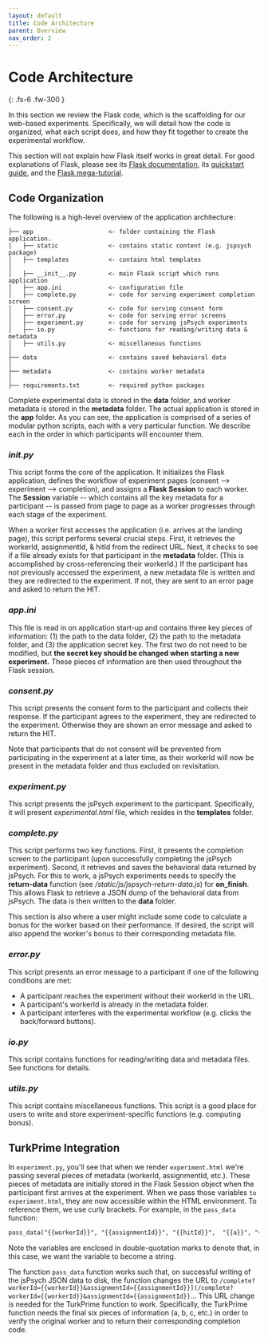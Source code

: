 ```yaml
---
layout: default
title: Code Architecture
parent: Overview
nav_order: 2
---
```


# Code Architecture

{: .fs-6 .fw-300 }

In this section we review the Flask code, which is the scaffolding for our web-based experiments. Specifically, we will detail how the code is organized, what each script does, and how they fit together to create the experimental workflow.

This section will not explain how Flask itself works in great detail. For good explanations of Flask, please see its [Flask documentation](https://flask.palletsprojects.com/en/1.1.x/), its [quickstart guide](https://flask.palletsprojects.com/en/1.1.x/quickstart/#quickstart), and the [Flask mega-tutorial](https://blog.miguelgrinberg.com/post/the-flask-mega-tutorial-part-xvii-deployment-on-linux).

## Code Organization

The following is a high-level overview of the application architecture:

    ├── app                     <- folder containing the Flask application.
    │   ├── static              <- contains static content (e.g. jspsych package)
    │   ├── templates           <- contains html templates
    │   
    │   ├── __init__.py         <- main Flask script which runs application
    │   ├── app.ini             <- configuration file
    │   ├── complete.py         <- code for serving experiment completion screen
    │   ├── consent.py          <- code for serving consent form
    │   ├── error.py            <- code for serving error screens
    │   ├── experiment.py       <- code for serving jsPsych experiments
    │   ├── io.py               <- functions for reading/writing data & metadata
    │   ├── utils.py            <- miscellaneous functions
    │   
    ├── data                    <- contains saved behavioral data
    │   
    ├── metadata                <- contains worker metadata
    │   
    ├── requirements.txt        <- required python packages

Complete experimental data is stored in the **data** folder, and worker metadata is stored in the **metadata** folder. The actual application is stored in the **app** folder. As you can see, the application is comprised of a series of modular python scripts, each with a very particular function. We describe each in the order in which participants will encounter them.

### ___init__.py_

This script forms the core of the application. It initializes the Flask application, defines the workflow of experiment pages (consent --> experiment --> completion), and assigns a **Flask Session** to each worker. The **Session** variable -- which contains all the key metadata for a participant -- is passed from page to page as a worker progresses through each stage of the experiment.

When a worker first accesses the application (i.e. arrives at the landing page), this script performs several crucial steps. First, it retrieves the workerId, assignmentId, & hitId from the redirect URL. Next, it checks to see if a file already exists for that participant in the **metadata** folder. (This is accomplished by cross-referencing their workerId.) If the participant has not previously accessed the experiment, a new metadata file is written and they are redirected to the experiment. If not, they are sent to an error page and asked to return the HIT.

### _app.ini_

This file is read in on application start-up and contains three key pieces of information: (1) the path to the data folder, (2) the path to the metadata folder, and (3) the application secret key. The first two do not need to be modified, but **the secret key should be changed when starting a new experiment.** These pieces of information are then used throughout the Flask session.

### _consent.py_

This script presents the consent form to the participant and collects their response. If the participant agrees to the experiment, they are redirected to the experiment. Otherwise they are shown an error message and asked to return the HIT.

Note that participants that do not consent will be prevented from participating in the experiment at a later time, as their workerId will now be present in the metadata folder and thus excluded on revisitation.

### _experiment.py_

This script presents the jsPsych experiment to the participant. Specifically, it will present _experimental.html_ file, which resides in the **templates** folder.

### _complete.py_

This script performs two key functions. First, it presents the completion screen to the participant (upon successfully completing the jsPsych experiment). Second, it retrieves and saves the behavioral data returned by jsPsych. For this to work, a jsPsych experiments needs to specify the **return-data** function (see _/static/js/jspsych-return-data.js_) for **on_finish**. This allows Flask to retrieve a JSON dump of the behavioral data from jsPsych.  The data is then written to the **data** folder.

This section is also where a user might include some code to calculate a bonus for the worker based on their performance. If desired, the script will also append the worker's bonus to their corresponding metadata file.

### _error.py_

This script presents an error message to a participant if one of the following conditions are met:

* A participant reaches the experiment without their workerId in the URL.
* A participant's workerId is already in the metadata folder.
* A participant interferes with the experimental workflow (e.g. clicks the back/forward buttons).

### _io.py_

This script contains functions for reading/writing data and metadata files. See functions for details.

### _utils.py_

This script contains miscellaneous functions. This script is a good place for users to write and store experiment-specific functions (e.g. computing bonus).

## TurkPrime Integration

In `experiment.py`, you'll see that when we render `experiment.html` we're passing several pieces of metadata (workerId, assignmentId, etc.). These pieces of metadata are initially stored in the Flask Session object when the participant first arrives at the experiment. When we pass those variables `to experiment.html`, they are now accessible within the HTML environment. To reference them, we use curly brackets. For example, in the `pass_data` function:

```html
pass_data("{{workerId}}", "{{assignmentId}}", "{{hitId}}",  "{{a}}", "{{tp_a}}", "{{b}}", "{{tp_b}}", "{{c}}", "{{tp_c}}");
```

Note the variables are enclosed in double-quotation marks to denote that, in this case, we want the variable to become a string.

The function `pass_data` function works such that, on successful writing of the jsPsych JSON data to disk, the function changes the URL to `/complete?workerId={{workerId}}&assignmentId={{assignmentId}}](/complete?workerId={{workerId}}&assignmentId={{assignmentId}}`... This URL change is needed for the TurkPrime function to work. Specifically, the TurkPrime function needs the final six pieces of information (a, b, c, etc.) in order to verify the original worker and to return their corresponding completion code.
